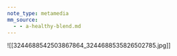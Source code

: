 ```yaml
---
note_type: metamedia
mm_source:
  - - a-healthy-blend.md
---
```


![[3244688542503867864_3244688535826502785.jpg]]


